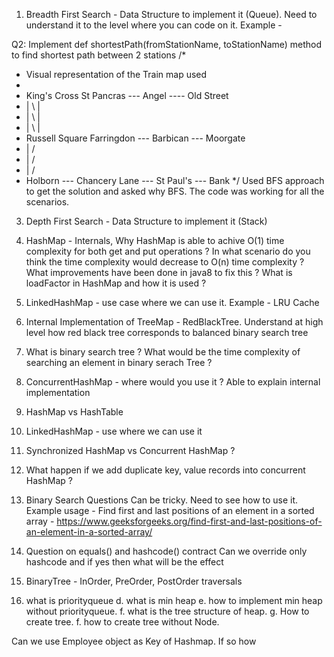 1. Breadth First Search - Data Structure to implement it (Queue). Need to understand it to the level where you can code on it. Example -

Q2: Implement def shortestPath(fromStationName, toStationName) method to find shortest
path between 2 stations
/*
* Visual representation of the Train map used
*
* King's Cross St Pancras --- Angel ---- Old Street
* | \ |
* | \ |
* | \ |
* Russell Square Farringdon --- Barbican --- Moorgate
* | /
* | /
* | /
* Holborn --- Chancery Lane --- St Paul's --- Bank
*/
Used BFS approach to get the solution and asked why BFS.
The code was working for all the scenarios.





   
3. Depth First Search - Data Structure to implement it (Stack)
4. HashMap - Internals, Why HashMap is able to achive O(1) time complexity for both get and put operations ? In what scenario do you think the time complexity would decrease to O(n) time complexity ? What improvements have been done in java8 to fix this ? What is loadFactor in HashMap and how it is used ?
5. LinkedHashMap - use case where we can use it. Example - LRU Cache
6. Internal Implementation of TreeMap - RedBlackTree. Understand at high level how red black tree corresponds to balanced binary search tree
7. What is binary search tree ? What would be the time complexity of searching an element in binary serach Tree ?
8. ConcurrentHashMap - where would you use it ? Able to explain internal implementation
9. HashMap vs HashTable
10. LinkedHashMap - use where we can use it
11. Synchronized HashMap vs Concurrent HashMap ?
12. What happen if we add duplicate key, value records into concurrent HashMap ?
13. Binary Search Questions Can be tricky. Need to see how to use it. Example usage - Find first and last positions of an element in a sorted array - https://www.geeksforgeeks.org/find-first-and-last-positions-of-an-element-in-a-sorted-array/
14. Question on equals() and hashcode() contract
Can we override only hashcode and if yes then what will be the effect
15. BinaryTree - InOrder, PreOrder, PostOrder traversals

16. what is priorityqueue
	d. what is min heap
	e. how to implement min heap without priorityqueue.
	f. what is the tree structure of heap.
	g. How to create tree.
	f. how to create tree without Node.


Can we use Employee object as Key of Hashmap. If so how



